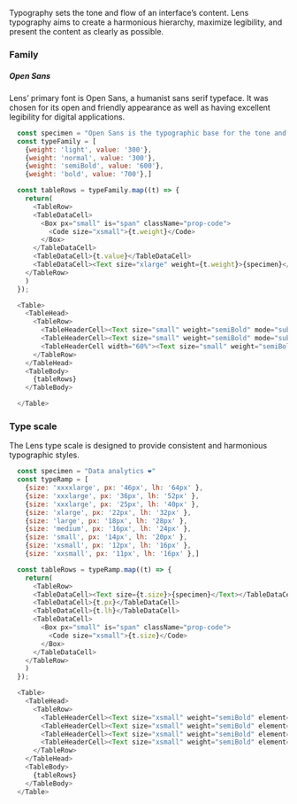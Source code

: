 <div class="component-desc"><p>Typography sets the tone and flow of an interface’s content. Lens typography aims to create a harmonious hierarchy, maximize legibility, and present the content as clearly as possible.</p></div>

<div class="doc-section-divider"></div>



### Family

##### Open Sans

Lens’ primary font is Open Sans, a humanist sans serif typeface. It was chosen for its open and friendly appearance as well as having excellent legibility for digital applications.



```js noeditor
  const specimen = "Open Sans is the typographic base for the tone and content of Lens’, Lookers design system"
  const typeFamily = [
    {weight: 'light', value: '300'},
    {weight: 'normal', value: '300'},
    {weight: 'semiBold', value: '600'},
    {weight: 'bold', value: '700'},]

  const tableRows = typeFamily.map((t) => {
    return(
      <TableRow>
      <TableDataCell>
        <Box px="small" is="span" className="prop-code">
          <Code size="xsmall">{t.weight}</Code>
        </Box>
      </TableDataCell>
      <TableDataCell>{t.value}</TableDataCell>
      <TableDataCell><Text size="xlarge" weight={t.weight}>{specimen}</Text></TableDataCell>
    </TableRow>
    )
  });

  <Table>
    <TableHead>
      <TableRow>
        <TableHeaderCell><Text size="small" weight="semiBold" mode="subdued">LENS REFERENCE</Text></TableHeaderCell>
        <TableHeaderCell><Text size="small" weight="semiBold" mode="subdued">WEIGHT</Text></TableHeaderCell>
        <TableHeaderCell width="60%"><Text size="small" weight="semiBold"  mode="subdued">SPECIMEN</Text></TableHeaderCell>
      </TableRow>
    </TableHead>
    <TableBody>
      {tableRows}
    </TableBody>

  </Table>
```
<div class="doc-section-divider"></div>



### Type scale

The Lens type scale is designed to provide consistent and harmonious typographic styles.



```js noeditor
  const specimen = "Data analytics ❤️"
  const typeRamp = [
    {size: 'xxxxlarge', px: '46px', lh: '64px' },
    {size: 'xxxlarge', px: '36px', lh: '52px' },
    {size: 'xxxlarge', px: '25px', lh: '40px' },
    {size: 'xlarge', px: '22px', lh: '32px' },
    {size: 'large', px: '18px', lh: '28px' },
    {size: 'medium', px: '16px', lh: '24px' },
    {size: 'small', px: '14px', lh: '20px' },
    {size: 'xsmall', px: '12px', lh: '16px' },
    {size: 'xxsmall', px: '11px', lh: '16px' },]

  const tableRows = typeRamp.map((t) => {
    return(
      <TableRow>
      <TableDataCell><Text size={t.size}>{specimen}</Text></TableDataCell>
      <TableDataCell>{t.px}</TableDataCell>
      <TableDataCell>{t.lh}</TableDataCell>
      <TableDataCell>
        <Box px="small" is="span" className="prop-code">
          <Code size="xsmall">{t.size}</Code>
        </Box>
      </TableDataCell>
    </TableRow>
    )
  });

  <Table>
    <TableHead>
      <TableRow>
        <TableHeaderCell><Text size="xsmall" weight="semiBold" element="span" mode="subdued">SPECIMEN</Text></TableHeaderCell>
        <TableHeaderCell><Text size="xsmall" weight="semiBold" element="span" mode="subdued">FONT-SIZE</Text></TableHeaderCell>
        <TableHeaderCell><Text size="xsmall" weight="semiBold" element="span" mode="subdued">LINE-HEIGHT</Text></TableHeaderCell>
        <TableHeaderCell><Text size="xsmall" weight="semiBold" element="span" mode="subdued">LENS REFERENCE</Text></TableHeaderCell>
      </TableRow>
    </TableHead>
    <TableBody>
      {tableRows}
    </TableBody>
  </Table>
```

